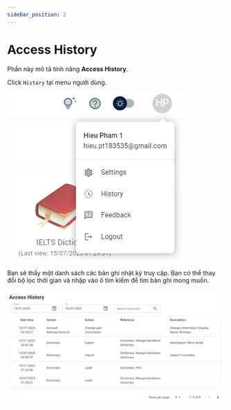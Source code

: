 ```yaml
---
sidebar_position: 2
---
```


# Access History

Phần này mô tả tính năng **Access History**.

Click ```History``` tại menu người dùng.

![User menu](../img/userMenu.png)

Bạn sẽ thấy một danh sách các bản ghi nhật ký truy cập. Bạn có thể thay đổi bộ lọc thời gian và nhập vào ô tìm kiếm để tìm bản ghi mong muốn.

![Access History](./img/accessHistory.png)